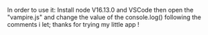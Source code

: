 In order to use it: Install node V16.13.0 and VSCode
then open the "vampire.js" and change the value of the console.log() following the comments i let;
thanks for trying my little app !